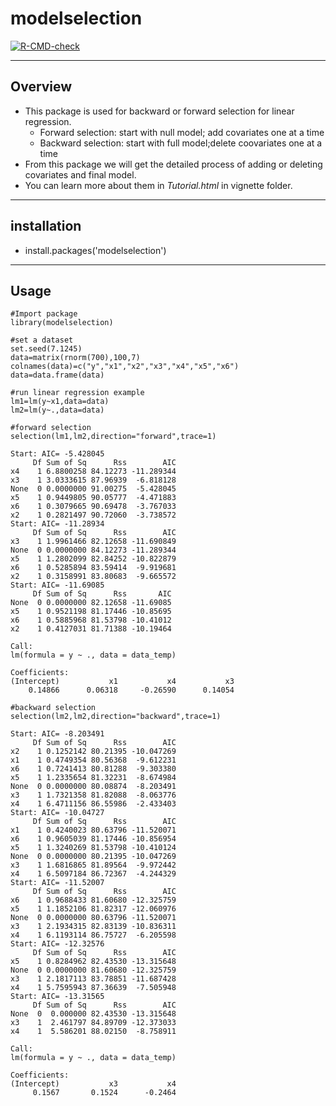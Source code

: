 # modelselection
<!-- badges: start -->
[![R-CMD-check](https://github.com/chunhaowu/modelslection/actions/workflows/R-CMD-check.yaml/badge.svg)](https://github.com/chunhaowu/modelslection/actions/workflows/R-CMD-check.yaml)
<!-- badges: end -->
----
## Overview
* This package is used for backward or forward selection for linear regression.
   * Forward selection: start with null model; add covariates one at a time
   * Backward selection: start with full model;delete coovariates one at a time <br>
 * From this package we will get the detailed process of adding or deleting covariates and final model. <br>
 * You can learn more about them in *Tutorial.html* in vignette folder.
----


## installation
* install.packages('modelselection')
----
## Usage
```{r}
#Import package
library(modelselection)

#set a dataset 
set.seed(7.1245)
data=matrix(rnorm(700),100,7)
colnames(data)=c("y","x1","x2","x3","x4","x5","x6")
data=data.frame(data)

#run linear regression example
lm1=lm(y~x1,data=data)
lm2=lm(y~.,data=data)

#forward selection
selection(lm1,lm2,direction="forward",trace=1)

Start: AIC= -5.428045 
     Df Sum of Sq      Rss        AIC
x4    1 6.8800258 84.12273 -11.289344
x3    1 3.0333615 87.96939  -6.818128
None  0 0.0000000 91.00275  -5.428045
x5    1 0.9449805 90.05777  -4.471883
x6    1 0.3079665 90.69478  -3.767033
x2    1 0.2821497 90.72060  -3.738572
Start: AIC= -11.28934 
     Df Sum of Sq      Rss        AIC
x3    1 1.9961466 82.12658 -11.690849
None  0 0.0000000 84.12273 -11.289344
x5    1 1.2802099 82.84252 -10.822879
x6    1 0.5285894 83.59414  -9.919681
x2    1 0.3158991 83.80683  -9.665572
Start: AIC= -11.69085 
     Df Sum of Sq      Rss       AIC
None  0 0.0000000 82.12658 -11.69085
x5    1 0.9521198 81.17446 -10.85695
x6    1 0.5885968 81.53798 -10.41012
x2    1 0.4127031 81.71388 -10.19464

Call:
lm(formula = y ~ ., data = data_temp)

Coefficients:
(Intercept)           x1           x4           x3  
    0.14866      0.06318     -0.26590      0.14054  

#backward selection
selection(lm2,lm2,direction="backward",trace=1)

Start: AIC= -8.203491 
     Df Sum of Sq      Rss        AIC
x2    1 0.1252142 80.21395 -10.047269
x1    1 0.4749354 80.56368  -9.612231
x6    1 0.7241413 80.81288  -9.303380
x5    1 1.2335654 81.32231  -8.674984
None  0 0.0000000 80.08874  -8.203491
x3    1 1.7321358 81.82088  -8.063776
x4    1 6.4711156 86.55986  -2.433403
Start: AIC= -10.04727 
     Df Sum of Sq      Rss        AIC
x1    1 0.4240023 80.63796 -11.520071
x6    1 0.9605039 81.17446 -10.856954
x5    1 1.3240269 81.53798 -10.410124
None  0 0.0000000 80.21395 -10.047269
x3    1 1.6816865 81.89564  -9.972442
x4    1 6.5097184 86.72367  -4.244329
Start: AIC= -11.52007 
     Df Sum of Sq      Rss        AIC
x6    1 0.9688433 81.60680 -12.325759
x5    1 1.1852106 81.82317 -12.060976
None  0 0.0000000 80.63796 -11.520071
x3    1 2.1934315 82.83139 -10.836311
x4    1 6.1193114 86.75727  -6.205598
Start: AIC= -12.32576 
     Df Sum of Sq      Rss        AIC
x5    1 0.8284962 82.43530 -13.315648
None  0 0.0000000 81.60680 -12.325759
x3    1 2.1817113 83.78851 -11.687428
x4    1 5.7595943 87.36639  -7.505948
Start: AIC= -13.31565 
     Df Sum of Sq      Rss        AIC
None  0  0.000000 82.43530 -13.315648
x3    1  2.461797 84.89709 -12.373033
x4    1  5.586201 88.02150  -8.758911

Call:
lm(formula = y ~ ., data = data_temp)

Coefficients:
(Intercept)           x3           x4  
     0.1567       0.1524      -0.2464  
